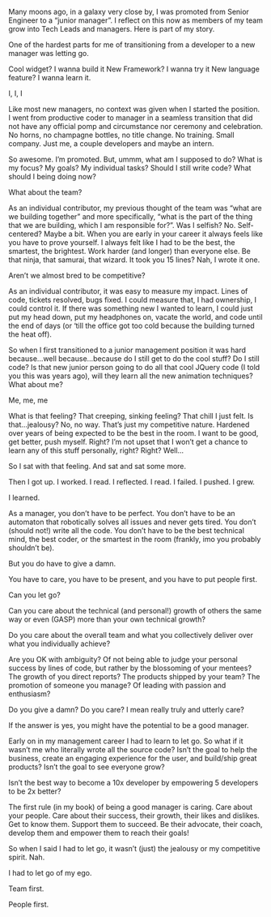 Many moons ago, in a galaxy very close by, I was promoted from Senior Engineer to a “junior manager”.  I reflect on this now as members of my team grow into Tech Leads and managers.  Here is part of my story. 

One of the hardest parts for me of transitioning from a developer to a new manager was letting go.  

Cool widget? I wanna build it
New Framework? I wanna try it
New language feature? I wanna learn it.

I, I, I

Like most new managers, no context was given when I started the position.  I went from productive coder to manager in a seamless transition that did not have any official pomp and circumstance nor ceremony and celebration. No horns, no champagne bottles, no title change. No training.  Small company. Just me, a couple developers and maybe an intern.  

So awesome.  I’m promoted.  But, ummm, what am I supposed to do? What is my focus? My goals? My individual tasks? Should I still write code? What should I being doing now?

What about the team?

As an individual contributor, my previous thought of the team was “what are we building together” and more specifically, “what is the part of the thing that we are building, which I am responsible for?”.  Was I selfish?  No. Self-centered? Maybe a bit.  When you are early in your career it always feels like you have to prove yourself.  I always felt like I had to be the best, the smartest, the brightest. Work harder (and longer) than everyone else. Be that ninja, that samurai, that wizard.  It took you 15 lines? Nah, I wrote it one. 

Aren’t we almost bred to be competitive? 

As an individual contributor, it was easy to measure my impact.  Lines of code, tickets resolved, bugs fixed.  I could measure that, I had ownership, I could control it.  If there was something new I wanted to learn, I could just put my head down, put my headphones on, vacate the world, and code until the end of days (or ‘till the office got too cold because the building turned the heat off). 

So when I first transitioned to a junior management position it was hard because…well because...because do I still get to do the cool stuff? Do I still code?  Is that new junior person going to do all that cool JQuery code (I told you this was years ago), will they learn all the new animation techniques? What about me?

Me, me, me

What is that feeling? That creeping, sinking feeling? That chill I just felt. Is that…jealousy?  No, no way. That’s just my competitive nature.  Hardened over years of being expected to be the best in the room.  I want to be good, get better, push myself.  Right?  I’m not upset that I won’t get a chance to learn any of this stuff personally, right? Right?  Well…

So I sat with that feeling. And sat and sat some more. 

Then I got up.  I worked. I read. I reflected. I read. I failed. I pushed.  I grew. 

I learned.

As a manager, you don’t have to be perfect.  You don’t have to be an automaton that robotically solves all issues and never gets tired. You don’t (should not!) write all the code.  You don’t have to be the best technical mind, the best coder, or the smartest in the room (frankly, imo you probably shouldn’t be). 

But you do have to give a damn.

You have to care, you have to be present, and you have to put people first. 

Can you let go?

Can you care about the technical (and personal!) growth of others the same way or even (GASP) more than your own technical growth?

Do you care about the overall team and what you collectively deliver over what you individually achieve?

Are you OK with ambiguity? Of not being able to judge your personal success by lines of code, but rather by the blossoming of your mentees? The growth of you direct reports? The products shipped by your team? The promotion of someone you manage? Of leading with passion and enthusiasm?

Do you give a damn? Do you care?  I mean really truly and utterly care? 

If the answer is yes, you might have the potential to be a good manager.

Early on in my management career I had to learn to let go.  So what if it wasn’t me who literally wrote all the source code? Isn’t the goal to help the business, create an engaging experience for the user, and build/ship great products? Isn’t the goal to see everyone grow? 

Isn’t the best way to become a 10x developer by empowering 5 developers to be 2x better?

The first rule (in my book) of being a good manager is caring.  Care about your people.  Care about their success, their growth, their likes and dislikes.  Get to know them. Support them to succeed. Be their advocate, their coach, develop them and empower them to reach their goals! 

So when I said I had to let go, it wasn’t (just) the jealousy or my competitive spirit.  Nah.

I had to let go of my ego. 

Team first.

People first.

